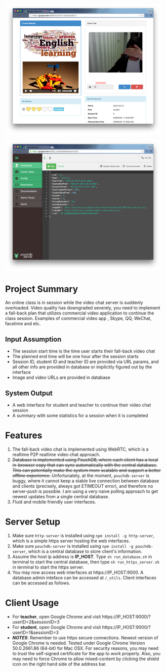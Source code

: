 <!--
@Author: Guan Gui <guiguan>
@Date:   2016-04-27T11:24:57+10:00
@Email:  root@guiguan.net
@Last modified by:   root
@Last modified time: 2016-04-28T23:39:31+08:00
-->

![Live Chat](https://raw.githubusercontent.com/guiguan/fall-back-video-chat/master/screen_shot_1.png)

![Session Doc](https://raw.githubusercontent.com/guiguan/fall-back-video-chat/master/screen_shot_2.png)

# Project Summary
An online class is in session while the video chat server is suddenly overloaded.  Video quality has downgraded severely, you need to implement a fall-back plan that utilizes commercial video application to continue the class session.   Examples of commercial video app ,  Skype, QQ,  WeChat, facetime and etc.

## Input Assumption
* The session start time is the time user starts their fall-back video chat
* The planned end time will be one hour after the session starts
* Session ID, student ID and teacher ID are provided via URL params, and all other info are provided in database or implicitly figured out by the interface
* Image and video URLs are provided in database

## System Output
* A web interface for student and teacher to continue their video chat session
* A summary with some statistics for a session when it is completed

# Features
1. The fall-back video chat is implemented using WebRTC, which is a realtime P2P realtime video chat approach.
2. <del>Database is implemented using PouchDB, where each client has a local in-browser copy that can sync automatically with the central database. This can potentially make the system more scalable and support a better offline experience.</del> Unfortunately, at the moment, `pouchdb-server` is buggy, where it cannot keep a stable live connection between database and clients (precisely, always got ETIMEOUT error), and therefore no server-push is possible. I am using a very naive polling approach to get newest updates from a single central database.
3. Fluid and mobile friendly user interfaces.

# Server Setup
1. Make sure `http-server` is installed using `npm install -g http-server`, which is a simple https server hosting the web interfaces.
2. Make sure `pouchdb-server` is installed using `npm install -g pouchdb-server`, which is a central database to store client's information.
3. Assume the host ip address is **IP_HOST**. Type `sh run_database.sh` in terminal to start the central database, then type `sh run_https_server.sh` in terminal to start the https server.
4. You may now access web interfaces at https://IP_HOST:9000. A database admin inteface can be accessed at `/_utils`. Client interfaces can be accessed as follows.

# Client Usage
* For **teacher**, open Google Chrome and visit https://IP_HOST:9000/?userID=2&sessionID=3
* For **student**, open Google Chrome and visit https://IP_HOST:9000/?userID=1&sessionID=3
* _**NOTES**_: Remember to use https secure connections. Newest version of Google Chrome is needed. Tested under Google Chrome Version 50.0.2661.86 (64-bit) for Mac OSX. For security reasons, you may need to trust the self-signed certificate for the app to work properly. Also, you may need to force Chrome to allow mixed-content by clicking the shield icon on the right hand side of the address bar.
